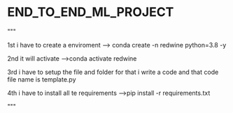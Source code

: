 # END_TO_END_ML_PROJECT

"""

1st  i have to create a enviroment 
--> conda create -n redwine python=3.8 -y


2nd it will activate 
-->conda activate redwine  

3rd i have to setup the file and folder for that i write a code and that code file name is template.py


4th  i have to install all te requirements 
-->pip install -r requirements.txt

"""